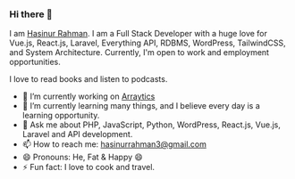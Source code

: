 ### Hi there 👋

I am [Hasinur Rahman](https://linkedin.com/in/hasinur1997). I am a Full Stack Developer with a huge love for Vue.js, React.js, Laravel, Everything API, RDBMS, WordPress, TailwindCSS, and System Architecture. Currently, I'm open to work and employment opportunities.

I love to read books and listen to podcasts.

- 🔭 I’m currently working on [Arraytics](https://arraytics.com)
- 🌱 I’m currently learning many things, and I believe every day is a learning opportunity.
- 💬 Ask me about PHP, JavaScript, Python, WordPress, React.js, Vue.js, Laravel and API development.
- 📫 How to reach me: [hasinurrahman3@gmail.com](hasinurrahman3@gmail.com)
- 😄 Pronouns: He, Fat & Happy 😄
- ⚡ Fun fact: I love to cook and travel.

